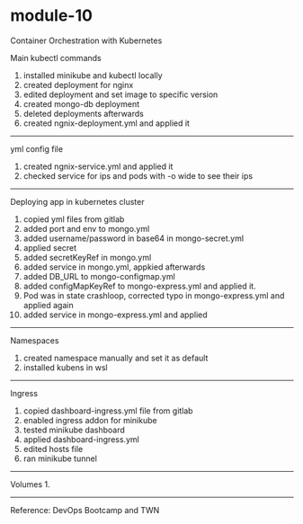 # module-10
Container Orchestration with Kubernetes


Main kubectl commands

1. installed minikube and kubectl locally
2. created deployment for nginx
3. edited deployment and set image to specific version
4. created mongo-db deployment
5. deleted deployments afterwards
6. created ngnix-deployment.yml and applied it

--------------------------------------------------

yml config file
1. created ngnix-service.yml and applied it
2. checked service for ips and pods with -o wide to see their ips

--------------------------------------------------

Deploying app in kubernetes cluster
1. copied yml files from gitlab
2. added port and env to mongo.yml
3. added username/password in base64 in mongo-secret.yml
4. applied secret
5. added secretKeyRef in mongo.yml
6. added service in mongo.yml, appkied afterwards
7. added DB_URL to mongo-configmap.yml
8. added configMapKeyRef to mongo-express.yml and applied it.
9. Pod was in state crashloop, corrected typo in mongo-express.yml and applied again
10. added service in mongo-express.yml and applied 

--------------------------------------------------

Namespaces
1. created namespace manually and set it as default
2. installed kubens in wsl

--------------------------------------------------

Ingress
1. copied dashboard-ingress.yml file from gitlab
2. enabled ingress addon for minikube
3. tested minikube dashboard
4. applied dashboard-ingress.yml
5. edited hosts file
6. ran minikube tunnel

--------------------------------------------------

Volumes
1. 



--------------------------------------------------

Reference: DevOps Bootcamp and TWN